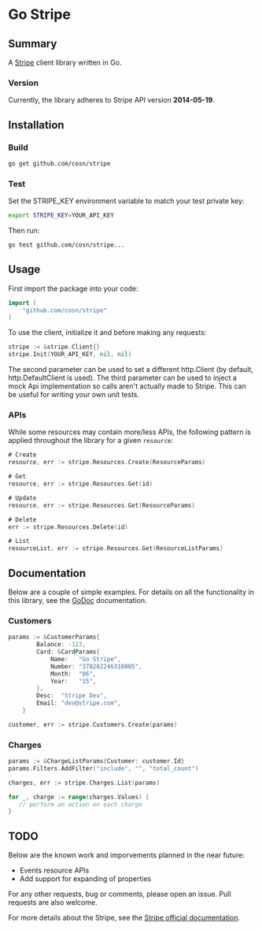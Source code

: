 Go Stripe
========

## Summary

A [Stripe](https://stripe.com) client library written in Go.

### Version

Currently, the library adheres to Stripe API version **2014-05-19**.

## Installation

### Build

```sh
go get github.com/cosn/stripe
```

### Test

Set the STRIPE_KEY environment variable to match your test private key:
```sh
export STRIPE_KEY=YOUR_API_KEY
```

Then run:
```sh
go test github.com/cosn/stripe...
```

## Usage

First import the package into your code:
```go
import (
    "github.com/cosn/stripe"
)
```

To use the client, initialize it and before making any requests:
```go
stripe := &stripe.Client{}
stripe.Init(YOUR_API_KEY, nil, nil)
```

The second parameter can be used to set a different http.Client (by default, http.DefaultClient is used). 
The third parameter can be used to inject a mock Api implementation so calls aren't actually made to Stripe. This can be useful for writing your own unit tests.

### APIs

While some resources may contain more/less APIs, the following pattern is applied throughout the library for a given `resource`:

```go
# Create 
resource, err := stripe.Resources.Create(ResourceParams)

# Get
resource, err := stripe.Resources.Get(id)

# Update
resource, err := stripe.Resources.Get(ResourceParams)

# Delete
err := stripe.Resources.Delete(id)

# List
resourceList, err := stripe.Resources.Get(ResourceListParams)
```

## Documentation

Below are a couple of simple examples. For details on all the functionality in this library, see the [GoDoc](http://godoc.org/github.com/cosn/stripe) documentation.

### Customers

```go
params := &CustomerParams{
		Balance: -123,
		Card: &CardParams{
			Name:   "Go Stripe",
			Number: "378282246310005",
			Month:  "06",
			Year:   "15",
		},
		Desc:  "Stripe Dev",
		Email: "dev@stripe.com",
	}

customer, err := stripe.Customers.Create(params)
```

### Charges

```go
params := &ChargeListParams{Customer: customer.Id}
params.Filters.AddFilter("include", "", "total_count")

charges, err := stripe.Charges.List(params)

for _, charge := range(charges.Values) {
   // perform an action on each charge
}
```

## TODO

Below are the known work and imporvements planned in the near future:

- Events resource APIs
- Add support for expanding of properties

For any other requests, bug or comments, please open an issue. Pull requests are also welcome.

For more details about the Stripe, see the [Stripe official documentation](https://stripe.com/docs).
